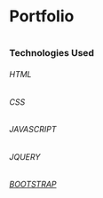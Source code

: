 <h1> Portfolio <h1>
<h3> Technologies Used </h3>
<h6> HTML </h6>
<h6> CSS </h6>
<h6> JAVASCRIPT </h6>
<h6> JQUERY </h6>
<h6> <a href="https://getbootstrap.com/"> BOOTSTRAP </a> </h6>
